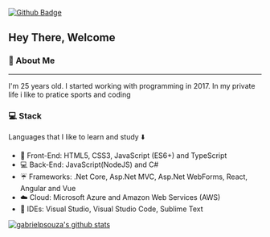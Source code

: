 [![Github Badge](https://img.shields.io/badge/-Github-000?style=flat-square&logo=Github&logoColor=white&link=https://github.com/gabrielpsouza)](https://github.com/gabrielpsouza)

## Hey There, Welcome 

### :large_blue_diamond: About Me
<hr>

I'm 25 years old. I started working with programming in 2017. 
In my private life i like to pratice sports and coding

### :computer: Stack
Languages that I like to learn and study :arrow_down:

 - 👨 Front-End: HTML5, CSS3, JavaScript (ES6+) and TypeScript
 - :computer: Back-End: JavaScript(NodeJS) and C#
 - :umbrella: Frameworks: .Net Core, Asp.Net MVC, Asp.Net WebForms, React, Angular and Vue
 - :cloud: Cloud: Microsoft Azure and Amazon Web Services (AWS)
 - :thought_balloon: IDEs: Visual Studio, Visual Studio Code, Sublime Text
 
 [![gabrielpsouza's github stats](https://github-readme-stats.vercel.app/api?username=gabrielpsouza)](https://github.com/gabrielpsouza/github-readme-stats)
